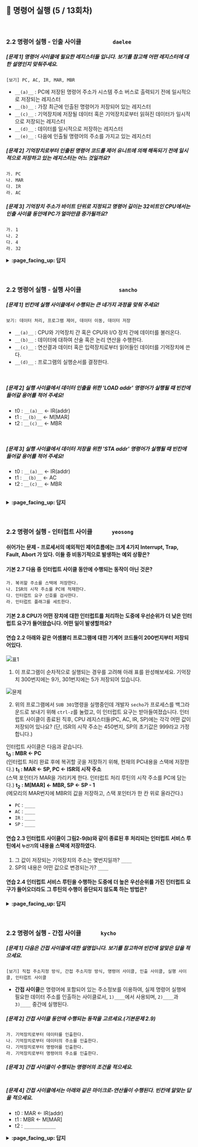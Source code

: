 ## 🦄 명령어 실행 (5 / 13회차)
<br>

### 2.2 명령어 실행 - 인출 사이클　　　　　	`daelee`

##### [문제 1] 명령어 사이클에 필요한 레지스터들 입니다. 보기를 참고해 어떤 레지스터에 대한 설명인지 맞춰주세요.

```
[보기] PC, AC, IR, MAR, MBR
```

- `__(a)__` : PC에 저장된 명령어 주소가 시스템 주소 버스로 출력되기 전에 일시적으로 저장되는 레지스터
- `__(b)__` : 가장 최근에 인출된 명령어가 저장되어 있는 레지스터
- `__(c)__` : 기억장치에 저장될 데이터 혹은 기억장치로부터 읽혀진 데이터가 일시적으로 저장되는 레지스터
- `__(d)__` : 데이터를 일시적으로 저장하는 레지스터
- `__(e)__` : 다음에 인출될 명령어의 주소를 가지고 있는 레지스터




##### [문제 2] 기억장치로부터 인출된 명령어 코드를 제어 유니트에 의해 해독되기 전에 일시적으로 저장하고 있는 레지스터는 어느 것일까요?

```
가. PC 
나. MAR 
다. IR 
라. AC
```



##### [문제 3] 기억장치 주소가 바이트 단위로 지정되고 명령어 길이는 32비트인 CPU에서는 인출 사이클 동안에 PC가 얼마만큼 증가될까요?

```
가. 1
나. 2 
다. 4 
라. 32
```



<details>
<summary> <b> :page_facing_up: 답지 </b>  </summary><br>
  
##### [문제 1] 명령어 사이클에 필요한 레지스터들 입니다. 보기를 참고해 어떤 레지스터에 대한 설명인지 맞춰주세요.

```
[보기] PC, AC, IR, MAR, MBR
```

- `__(a)__` : PC에 저장된 명령어 주소가 시스템 주소 버스로 출력되기 전에 일시적으로 저장되는 레지스터
- `__(b)__` : 가장 최근에 인출된 명령어가 저장되어 있는 레지스터
- `__(c)__` : 기억장치에 저장될 데이터 혹은 기억장치로부터 읽혀진 데이터가 일시적으로 저장되는 레지스터
- `__(d)__` : 데이터를 일시적으로 저장하는 레지스터
- `__(e)__` : 다음에 인출될 명령어의 주소를 가지고 있는 레지스터



> **정답** (58p 참고)
>
> (a) : 기억장치 주소 레지스터 (Memory Address Register: `MAR`) 
>
> (b) : 명령어 레지스터 (Instruction Register: `IR`) 
>
> (c) : 기억장치 버퍼 레지스터 (Memory Buffer Register: `MBR`) 
>
> (d) : 누산기(Accumulator: `AC`) 
>
> (e) : 프로그램 카운터(Program Counter: `PC`)



##### [문제 2] 기억장치로부터 인출된 명령어 코드를 제어 유니트에 의해 해독되기 전에 일시적으로 저장하고 있는 레지스터는 어느 것일까요?

```
가. PC 
나. MAR 
다. IR 
라. AC
```

> **정답 : 다** 
>
> 인출 사이클의 마지막 클록에서 수행하는 작업은 IR <- MBR. 즉 기억장치로부터 인출된 명령어는 MBR을 경유하여 IR에 저장되며， 실행 사이클 때 제어 유니트로 보내져 해독된다.



##### [문제 3] 기억장치 주소가 바이트 단위로 지정되고 명령어 길이는 32비트인 CPU에서는 인출 사이클 동안에 PC가 얼마만큼 증가될까요?

```
가. 1
나. 2 
다. 4 
라. 32
```

> **정답 : 다** 
>
> 위 환경에서는 한 명령어(32비트)가 주소(8비트) 네 개에 걸쳐 저장되기 때문에 PC는 4씩 증가한다.



##### [인출 사이클 보충 설명]

인출 사이클(fetch cycle): CPU가 기억장치의 지정된 위치(PC가 가리키는)로부터 명렁어를 읽어오는 과정. 

그림 2-4는 인출 사이클 동안에 주소와 명령어 코드가 이동하는 과정을 보여주고 있다. 그림에서 원으로 표시된 기호들은 각 동작이 발생하는 클록의 주기를 나타낸다.

![image](https://user-images.githubusercontent.com/37580034/101347537-97bb0780-38cd-11eb-9957-86cc495942fd.png)

- t<sub>0</sub> : MAR <- PC
  - 현재 PC의 명령어 주소가 MAR을 통해 기억장치로 전송된다. 
- t<sub>1</sub> : MBR <- M[MAR], PC <- PC+1 
  - 기억장치의 해당 주소로부터 읽혀진 명령어 코드가 MBR에 적재된다.
  - 동시에 PC는 1 증가시켜 다음 명령어 주소를 가리키게 한다.
- t<sub>2</sub> : IR <- MBR
  - 명령어 레지스터 IR로 명령어 코드가 전송된다.

</details>
<br><br>

### 2.2 명령어 실행 - 실행 사이클　　　　　　	`sancho`



##### [문제 1] 빈칸에 실행 사이클에서 수행되는 큰 네가지 과정을 맞춰 주세요!

`보기: 데이터 처리, 프로그램 제어, 데이터 이동, 데이터 저장`

- `__(a)__` : CPU와 기억장치 간 혹은 CPU와 I/O 장치 간에 데이터를 불러온다.
- `__(b)__` : 데이터에 대하여 산술 혹은 논리 연산을 수행한다.
- `__(c)__` : 연산결과 데이터 혹은 입력장치로부터 읽어들인 데이터를 기억장치에 쓴다.
- `__(d)__` : 프로그램의 실행순서를 결정한다.
<br>

##### [문제 2] 실행 사이클에서 데이터 인출을 위한 'LOAD addr' 명령어가 실행될 때 빈칸에 들어갈 용어를 적어 주세요!

- t0 : `__(a)__` <- IR(addr)
- t1 : `__(b)__` <- M[MAR]
- t2 : `__(c)__` <- MBR<br>
<br>

##### [문제 3] 실행 사이클에서 데이터 저장을 위한 'STA addr' 명령어가 실행될 때 빈칸에 들어갈 용어를 적어 주세요!

- t0 : `__(a)__` <- IR(addr)
- t1 : `__(b)__` <- AC
- t2 : `__(c)__` <- MBR<br>
<br>

<details>
<summary> <b> :page_facing_up: 답지 </b>  </summary><br>



##### [문제 1] 빈칸에 실행 사이클에서 수행되는 큰 네가지 과정을 맞춰 주세요!

`보기: 데이터 처리, 프로그램 제어, 데이터 이동, 데이터 저장`

- `__(a)__` : CPU와 기억장치 간 혹은 CPU와 I/O 장치 간에 데이터를 불러온다.
- `__(b)__` : 데이터에 대하여 산술 혹은 논리 연산을 수행한다.
- `__(c)__` : 연산결과 데이터 혹은 입력장치로부터 읽어들인 데이터를 기억장치에 쓴다.
- `__(d)__` : 프로그램의 실행순서를 결정한다.

 -> a: 데이터 이동, b: 데이터 처리, c: 데이터 저장, d: 프로그램 제어
<br>

##### [문제 2] 실행 사이클에서 데이터 인출을 위한 'LOAD addr' 명령어가 실행될 때 빈칸에 들어갈 용어를 적어 주세요!

- t0 : `__(a)__` <- IR(addr)
- t1 : `__(b)__` <- M[MAR]
- t2 : `__(c)__` <- MBR<br>

 -> a: MAR, b: MBR, c: AC<br>
설명:<br>
첫 번째 주기인 t0에서 명령어 레지스터인 IR에 저장된 주소 addr을 메모리 주소 레지스터인 MAR에 불러오게 되구요.<br>
두 번째 주기인 t1에서 MAR의 데이터를 인출하여 메모리 버퍼 레지스터인 MBR에 저장하게 됩니다.<br>
세 번째 주기인 t2에서 MBR에 저장 된 데이터가 누산기인 AC에 들어가며 데이터를 불러오게 됨으로서 LOAD 명령어의 실행이 완료됩니다.<br>

##### [문제 3] 실행 사이클에서 데이터 저장을 위한 'STA addr' 명령어가 실행될 때 빈칸에 들어갈 용어를 적어 주세요!

- t0 : `__(a)__` <- IR(addr)
- t1 : `__(b)__` <- AC
- t2 : `__(c)__` <- MBR<br>

 -> a: MAR, b: MBR, c: M[MAR]<br>
설명:<br>
첫 번째 주기인 t0에서 명령어 레지스터인 IR에 저장된 주소 addr을 메모리 주소 레지스터인 MAR에 불러오게 되구요.<br>
두 번째 주기인 t1에서 누산기의 결과인 AC의 값을 메모리 버퍼 레지스터인 MBR에 저장시키구요.<br>
세 번째 주기인 t2에서 MBR에 저장 된 데이터를 메모리 주소 레지스터인 MAR의 데이터 저장공간에 저장하게 됨으로서 STA 명령어가 끝나게 됩니다.<br>

</details>
<br><br>

### 2.2 명령어 실행 - 인터럽트 사이클　　　	`yeosong`

#### 쉬어가는 문제 - 프로세서의 예외적인 제어흐름에는 크게 4가지 Interrupt, Trap, Fault, Abort 가 있다. 이들 중 비동기적으로 발생하는 예외 상황은? 

#### 기본 2.7 다음 중 인터럽트 사이클 동안에 수행되는 동작이 아닌 것은?

~~~
가. 복귀할 주소를 스택에 저장한다.
나. ISR의 시작 주소를 PC에 적재한다.
다. 인터럽트 요구 신호를 검사한다.
라. 인터럽트 플래그를 세트한다. 
~~~

#### 기본 2.8 CPU가 어떤 장치에 대한 인터럽트를 처리하는 도중에 우선순위가 더 낮은 인터럽트 요구가 들어왔습니다. 어떤 일이 발생할까요?


#### 연습 2.2 아래와 같은 어셈블리 프로그램에 대한 기계어 코드들이 200번지부터 저장되어있다.

![표1](https://user-images.githubusercontent.com/53321189/101624974-1e9eea00-3a5e-11eb-906a-7466783d9dfa.png)

1) 이 프로그램이 순차적으로 실행되는 경우를 고려해 아래 표를 완성해보세요. 기억장치 300번지에는 9가, 301번지에는 5가 저장되어 있습니다.

![뮨제](https://user-images.githubusercontent.com/53321189/101624971-1e065380-3a5e-11eb-83c8-32bccbf7c018.png)

2) 위의 프로그램에서 `SUB 301`명령을 실행중인데 개발자 `secho`가 프로세스를 백그라운드로 보내기 위해 `ctrl-z`를 눌렀고, 이 인터럽트 요구는 받아들여졌습니다. 인터럽트 사이클이 종료된 직후, CPU 레지스터들(PC, AC, IR, SP)에는 각각 어떤 값이 저장되어 있나요?
(단, ISR의 시작 주소는 450번지, SP의 초기값은 999라고 가정합니다.)

인터럽트 사이클은 다음과 같습니다.<br>
**t<sub>0</sub> : MBR ← PC** <br>
(인터럽트 처리 완료 후에 복귀할 곳을 저장하기 위해, 현재의 PC내용을 스택에 저장한다.)
**t<sub>1</sub> : MAR ← SP, PC ← ISR의 시작 주소** <br>
(스택 포인터가 MAR을 가리키게 한다. 인터럽트 처리 루틴의 시작 주소를 PC에 담는다.)
**t<sub>2</sub> : M[MAR] ← MBR, SP ← SP - 1** <br>
(메모리의 MAR번지에 MBR의 값을 저장하고, 스택 포인터가 한 칸 위로 올라간다.)

- `PC` : `____`
- `AC` : `____`
- `IR` : `____`
- `SP` : `____`

#### 연습 2.3 인터럽트 사이클이 그림2-9(b)와 같이 종료된 후 처리되는 인터럽트 서비스 루틴에서 `누산기`의 내용을 스택에 저장하였다.
1) 그 값이 저장되는 기억장치의 주소는 몇번지일까? `____`
2) SP의 내용은 어떤 값으로 변경되는가? `____`

#### 연습 2.4 인터럽트 서비스 루틴을 수행하는 도중에 더 높은 우선순위를 가진 인터럽트 요구가 들어오더라도 그 루틴의 수행이 중단되지 않도록 하는 방법은?


<details>
<summary> <b> :page_facing_up: 답지 </b>  </summary><br>
  
#### 쉬어가는 문제 - 프로세서의 예외적인 제어흐름에는 크게 4가지 Interrupt, Trap, Fault, Abort 가 있다. 이들 중 비동기적으로 발생하는 예외 상황은? 
> 인터럽트. 특정 인스트럭션을 수행하다가 생기는 것이 아니기 때문이다.

#### 기본 2.7 다음 중 인터럽트 사이클 동안에 수행되는 동작이 아닌 것은?

~~~
가. 복귀할 주소를 스택에 저장한다.    >>> 예) MBR ← PC : 인터럽트 처리 완료 후에 복귀할 곳을 저장하기 위해, 현재의 PC내용을 스택에 저장한다.
나. ISR의 시작 주소를 PC에 적재한다. >>> 예) PC ← ISR의 시작 주소 : 인터럽트 처리 루틴의 시작 주소를 PC에 담는다.
다. 인터럽트 요구 신호를 검사한다.    >>> 인터럽트가 요구가 있는지 확인하고, Interrupt enabled이면 실행한다.
라. 인터럽트 플래그를 세트한다.      >>> (X) 사이클 내에 항상 이루어질 필요는 없으며, 필요에 따라 삽입한다.
~~~

#### 기본 2.8 CPU가 어떤 장치에 대한 인터럽트를 처리하는 도중에 우선순위가 더 낮은 인터럽트 요구가 들어왔습니다. 어떤 일이 발생할까요?

> 현재 인터럽트 서비스 루틴의 수행을 계속한다.


#### 연습 2.2 아래와 같은 어셈블리 프로그램에 대한 기계어 코드들이 200번지부터 저장되어있다.

![표1](https://user-images.githubusercontent.com/53321189/101624974-1e9eea00-3a5e-11eb-906a-7466783d9dfa.png)


1) 이 프로그램이 순차적으로 실행되는 경우를 고려해 아래 표를 완성해보세요. 기억장치 300번지에는 9가, 301번지에는 5가 저장되어 있습니다.
![답](https://user-images.githubusercontent.com/53321189/101624962-1b0b6300-3a5e-11eb-8dc8-acad6e9f621d.png)


2) 위의 프로그램에서 `SUB 301`명령을 실행중인데 개발자 `secho`가 프로세스를 백그라운드로 보내기 위해 `ctrl-z`를 눌렀고, 이 인터럽트 요구는 받아들여졌습니다. 인터럽트 사이클이 종료된 직후, CPU 레지스터들(PC, AC, IR, SP)에는 각각 어떤 값이 저장되어 있나요?
(단, ISR의 시작 주소는 450번지, SP의 초기값은 999라고 가정합니다.)

인터럽트 사이클은 다음과 같습니다.<br>
**t<sub>0</sub> : MBR ← PC** <br>
(인터럽트 처리 완료 후에 복귀할 곳을 저장하기 위해, 현재의 PC내용을 스택에 저장한다.)
**t<sub>1</sub> : MAR ← SP, PC ← ISR의 시작 주소** <br>
(스택 포인터가 MAR을 가리키게 한다. 인터럽트 처리 루틴의 시작 주소를 PC에 담는다.)
**t<sub>2</sub> : M[MAR] ← MBR, SP ← SP - 1** <br>
(메모리의 MAR번지에 MBR의 값을 저장하고, 스택 포인터가 한 칸 위로 올라간다.)

- `PC` : `0450`
- `AC` : `0004`
- `IR` : `6301`
- `SP` : `0998`


#### 연습 2.3 인터럽트 사이클이 그림2-9(b)와 같이 종료된 후 처리되는 인터럽트 서비스 루틴에서 `누산기`의 내용을 스택에 저장하였다.
1) 그 값이 저장되는 기억장치의 주소는 몇번지일까? `0998`
2 )SP의 내용은 어떤 값으로 변경되는가? `0997`

#### 연습 2.4 인터럽트 서비스 루틴을 수행하는 도중에 더 높은 우선순위를 가진 인터럽트 요구가 들어오더라도 그 루틴의 수행이 중단되지 않도록 하는 방법은?

> 인터럽트 서비스 루틴을 시작할 때 인터럽트 disabled를 켜고, 루틴을 종료할 때 enabled로 바꾼다.



</details>
<br><br>

### 2.2 명령어 실행 - 간접 사이클　　　	`kycho`

##### [문제 1] 다음은 간접 사이클에 대한 설명입니다. 보기를 참고하여 빈칸에 알맞은 답을 적으세요.
```
[보기] 직접 주소지정 방식, 간접 주소지정 방식, 명령어 사이클, 인출 사이클, 실행 사이클, 인터럽트 사이클
```
- **간접 사이클**은 명령어에 포함되어 있는 주소정보를 이용하여, 실제 명령어 실행에 필요한 데이터 주소를 인출하는 사이클로서, `1)____`에서 사용되며, `2)____`과 `3)____` 중간에 실행된다. 


##### [문제 2] 간접 사이클 동안에 수행되는 동작을 고르세요.(기본문제 2.9)
```
가. 기억장치로부터 데이터를 인출한다. 
나. 기억장치로부터 데이터의 주소를 인출한다.
다. 기억장치로부터 명령어를 인출한다.
라. 기억장치로부터 명령어의 주소를 인출한다.
```

##### [문제 3] 간접 사이클이 수행되는 명령어의 조건을 적으세요.

```

```

##### [문제 4] 간접 사이클에서는 아래와 같은 마이크로-연산들이 수행된다. 빈칸에 알맞는 답을 적으세요.

- t0 : MAR <- IR(addr)
- t1 : MBR <- M[MAR]
- t2 : `____________`

<details>
<summary> <b> :page_facing_up: 답지 </b>  </summary><br>
  
##### [문제 1] 다음은 간접 사이클에 대한 설명입니다. 보기를 참고하여 빈칸에 알맞은 답을 적으세요.
```
[보기] 직접 주소지정 방식, 간접 주소지정 방식, 명령어 사이클, 인출 사이클, 실행 사이클, 인터럽트 사이클
```
- **간접 사이클**은 명령어에 포함되어 있는 주소정보를 이용하여, 실제 명령어 실행에 필요한 데이터 주소를 인출하는 사이클로서, `1)간접 주소지정 방식`에서 사용되며, `2)인출 사이클`과 `3)실행 사이클` 중간에 실행된다. 


##### [문제 2] 간접 사이클 동안에 수행되는 동작을 고르세요.(기본문제 2.9)
```
가. 기억장치로부터 데이터를 인출한다. 
나. 기억장치로부터 데이터의 주소를 인출한다. (정답!!!)
다. 기억장치로부터 명령어를 인출한다.
라. 기억장치로부터 명령어의 주소를 인출한다.
```
> 명령어에서 포함하고 있는 주소가 '데이터의 주소'가 아닌 '데이터의 주소가 저장된 기억 장소의 주소'일때(I 비트가 1일때),<br>
데이터의 실제 주소를 얻기 위한 목적으로 간접 사이클이 수행된다. 따라서 기억장치로부터 데이터의 실제 주소를 읽어오는 과정이 수행되어야한다. 

##### [문제 3] 간접 사이클이 수행되는 명령어의 조건을 적으세요.

```
명령어 내의 특정 비트(I비트)가 1로 세트된 경우에 간접 사이클이 수행된다. 
```

##### [문제 4] 간접 사이클에서는 아래와 같은 마이크로-연산들이 수행된다. 빈칸에 알맞는 답을 적으세요.

- t0 : MAR <- IR(addr)
- t1 : MBR <- M[MAR]
- t2 : `IR(addr) <- MBR`
> t0 : MAR <- IR(addr)   :   IR에 있는 주소(addr)정보를 MAR에 저장한다. ( IR(addr)에는 데이터의 주소가 담겨있는 기억 장소의 주소가 있다. )<br>
t1 : MBR <- M[MAR]   :   기억장치에서 MAR위치에 있는 정보(실제 데이터의 주소)를 MBR에 저장한다.<br>
t2 : IR(addr) <- MBR : IR의 주소(addr)정보를 MBR에 저장된 실제 데이터의 주소로 변경한다.
![image](https://user-images.githubusercontent.com/26676051/101641443-169e7480-3a75-11eb-8a85-c8084cce3e68.png)
</details>
<br><br>
